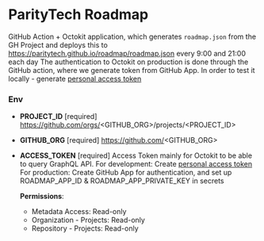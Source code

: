 # ParityTech Roadmap

GitHub Action + Octokit application, which generates `roadmap.json` from the GH Project and deploys this to https://paritytech.github.io/roadmap/roadmap.json every 9:00 and 21:00 each day
The authentication to Octokit on production is done through the GitHub action, where we generate token from GitHub App.
In order to test it locally - generate [personal access token](https://github.com/settings/personal-access-tokens/new) 

### Env
- **PROJECT_ID** [required] https://github.com/orgs/<GITHUB_ORG>/projects/<PROJECT_ID>
- **GITHUB_ORG** [required] https://github.com/<GITHUB_ORG>
- **ACCESS_TOKEN** [required] Access Token mainly for Octokit to be able to query GraphQL API. 
    For development: Create [personal access token](https://github.com/settings/personal-access-tokens/new)
    For production: Create GitHub App for authentication, and set up ROADMAP_APP_ID & ROADMAP_APP_PRIVATE_KEY in secrets   

    **Permissions**:
  - Metadata Access: Read-only
  - Organization - Projects: Read-only
  - Repository - Projects: Read-only
